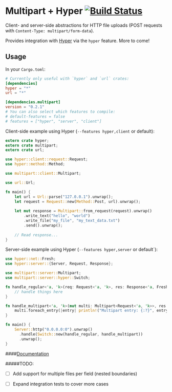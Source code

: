 Multipart + Hyper [![Build Status](https://travis-ci.org/cybergeek94/multipart.svg?branch=master)](https://travis-ci.org/cybergeek94/multipart)
=========

Client- and server-side abstractions for HTTP file uploads (POST requests with  `Content-Type: multipart/form-data`).

Provides integration with [Hyper](https://github.com/hyperium/hyper) via the `hyper` feature. More to come!

Usage
-----

In your `Cargo.toml`:
```toml
# Currently only useful with `hyper` and `url` crates:
[dependencies]
hyper = "*"
url = "*"

[dependencies.multipart]
version = "0.2.1"
# You can also select which features to compile:
# default-features = false
# features = ["hyper", "server", "client"]
```

Client-side example using Hyper (`--features hyper,client` or default):
```rust
extern crate hyper;
extern crate multipart;
extern crate url;

use hyper::client::request::Request;
use hyper::method::Method;

use multipart::client::Multipart;

use url::Url;

fn main() {
    let url = Url::parse("127.0.0.1").unwrap();
    let request = Request::new(Method::Post, url).unwrap();
    
    let mut response = Multipart::from_request(request).unwrap()
        .write_text("hello", "world")
        .write_file("my_file", "my_text_data.txt")
        .send().unwrap();
        
    // Read response...
}
```

Server-side example using Hyper (`--features hyper,server` or default`):
```rust
use hyper::net::Fresh;
use hyper::server::{Server, Request, Response};

use multipart::server::Multipart;
use multipart::server::hyper::Switch;

fn handle_regular<'a, 'k>(req: Request<'a, 'k>, res: Response<'a, Fresh>) {
    // handle things here
}

fn handle_multipart<'a, 'k>(mut multi: Multipart<Request<'a, 'k>>, res: Response<'a, Fresh>) {
    multi.foreach_entry(|entry| println!("Multipart entry: {:?}", entry)).unwrap();
}

fn main() {
    Server::http("0.0.0.0:0").unwrap()
      .handle(Switch::new(handle_regular, handle_multipart))
      .unwrap();
}
```

####[Documentation][2]

#####TODO:
- [ ] Add support for multiple files per field (nested boundaries)
- [ ] Expand integration tests to cover more cases


[1]: https://github.com/hyperium/hyper
[2]: http://rust-ci.org/cybergeek94/multipart/doc/multipart/
